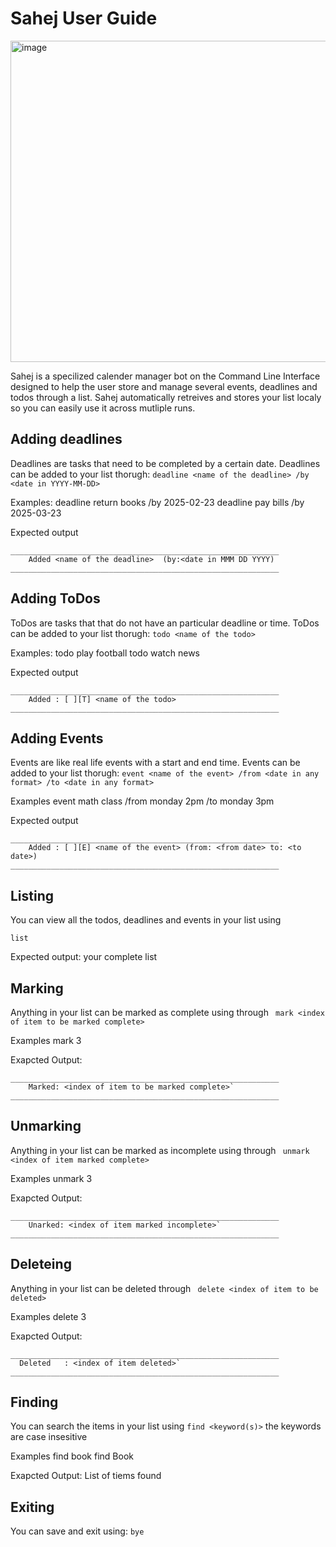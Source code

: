 # Sahej User Guide
<img width="514" alt="image" src="https://github.com/user-attachments/assets/1c9120ff-6dd2-4460-8f78-3895bbbd53aa" />

Sahej is a specilized calender manager bot on the Command Line Interface designed to help the user store and manage several events, deadlines and todos through a list. Sahej automatically retreives and stores your list localy so you can easily use it across mutliple runs.

## Adding deadlines

Deadlines are tasks that need to be completed by a certain date. Deadlines can be added to your list thorugh: 
```deadline <name of the deadline> /by <date in YYYY-MM-DD>```

Examples: 
deadline return books /by 2025-02-23
deadline pay bills /by 2025-03-23

Expected output 
```
____________________________________________________________
	Added <name of the deadline>  (by:<date in MMM DD YYYY)
____________________________________________________________
```

## Adding ToDos
ToDos are tasks that that do not have an particular deadline or time. ToDos can be added to your list thorugh: 
```todo <name of the todo>```

Examples:
todo play football
todo watch news

Expected output 
```
____________________________________________________________
	Added : [ ][T] <name of the todo>
____________________________________________________________
```

## Adding Events
Events are like real life events with a start and end time. Events can be added to your list thorugh: 
```event <name of the event> /from <date in any format> /to <date in any format>```

Examples
event math class /from monday 2pm /to monday 3pm

Expected output 
```
____________________________________________________________
	Added : [ ][E] <name of the event> (from: <from date> to: <to date>)
____________________________________________________________
```

## Listing
You can view all the todos, deadlines and events in your list using 
```
list
```
Expected output: your complete list


## Marking 
Anything in your list can be marked as complete using through 
``` mark <index of item to be marked complete>```

Examples 
mark 3

Exapcted Output:
```
____________________________________________________________
	Marked: <index of item to be marked complete>`
____________________________________________________________
```

## Unmarking 
Anything in your list can be marked as incomplete using through 
``` unmark <index of item marked complete>```

Examples 
unmark 3

Exapcted Output:
```
____________________________________________________________
	Unarked: <index of item marked incomplete>`
____________________________________________________________
```

## Deleteing 
Anything in your list can be deleted through 
``` delete <index of item to be deleted>```

Examples 
delete 3

Exapcted Output:
```
____________________________________________________________
  Deleted	: <index of item deleted>`
____________________________________________________________
```

## Finding
You can search the items in your list using
```find <keyword(s)>```
the keywords are case insesitive

Examples 
find book
find Book

Exapcted Output:
List of tiems found


## Exiting
You can save and exit using:
```bye```


